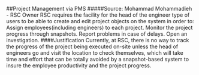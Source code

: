 ##Project Management via PMS
#####Source: Mohammad Mohammadieh - RSC Owner
RSC requires the facility for the head of the engineer type of users to be able to create and edit project objects on the system in order to:
Assign employees(including engineers) to each project.
Monitor the project progress through snapshots.
Report problems in case of delays.
Open an investigation.
####Justification
Currently, at RSC, there is no way to track the progress of the project being executed on-site unless the head of engineers go and visit the location to check themselves, which will take time and effort that can be totally avoided by a snapshot-based system to insure the employee productivity and the project progress.
